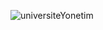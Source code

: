![universiteYonetim](https://user-images.githubusercontent.com/121685398/233117600-d7d9cb0a-bc6f-41c2-b978-dd010fc6c2ab.png)
